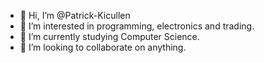 - 👋 Hi, I’m @Patrick-Kicullen
- 👀 I’m interested in programming, electronics and trading.
- 🌱 I’m currently studying Computer Science.
- 💞️ I’m looking to collaborate on anything.

<!---
Patrick-Kicullen/Patrick-Kicullen is a ✨ special ✨ repository because its `README.md` (this file) appears on your GitHub profile.
You can click the Preview link to take a look at your changes.
--->
